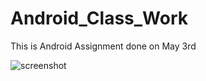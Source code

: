 # Android_Class_Work
This is Android Assignment done on May 3rd

![screenshot](../assignment_screenshot.png)
